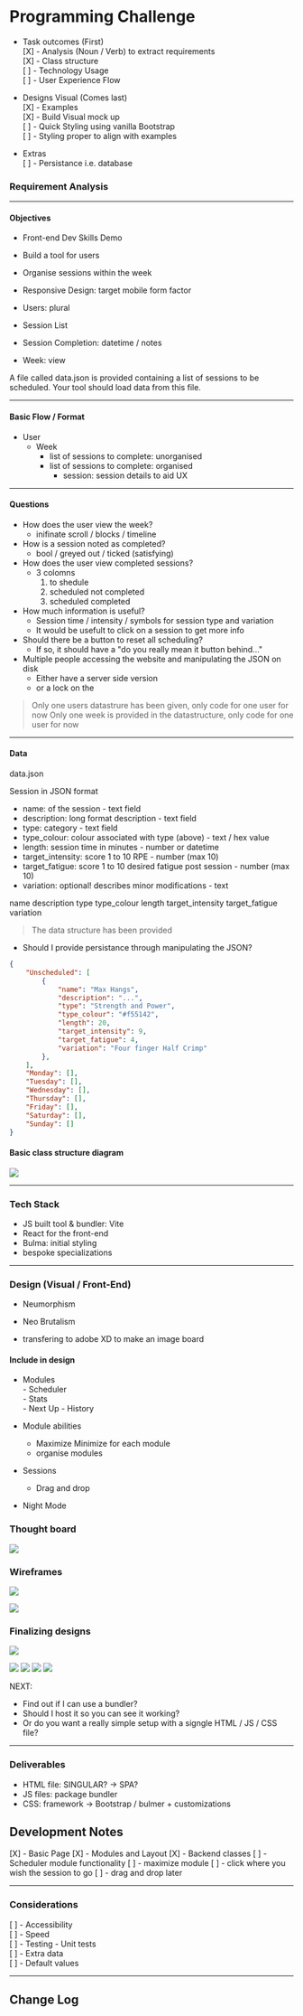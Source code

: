 # Programming Challenge

- Task outcomes (First)  
    [X] - Analysis (Noun / Verb) to extract requirements   
    [X] - Class structure  
    [ ] - Technology Usage  
    [ ] - User Experience Flow 

- Designs Visual (Comes last)  
    [X] - Examples  
    [X] - Build Visual mock up  
    [ ] - Quick Styling using vanilla Bootstrap  
    [ ] - Styling proper to align with examples  

- Extras  
    [ ] - Persistance i.e. database  


### Requirement Analysis

___
#### Objectives
- Front-end Dev Skills Demo
- Build a tool for users
- Organise sessions within the week  
- Responsive Design: target mobile form factor  

- Users: plural 
- Session List
- Session Completion: datetime / notes
- Week: view

A file called data.json is provided containing a list of sessions to be scheduled. Your tool should load data from this file.

___
#### Basic Flow / Format
- User  
    - Week
        - list of sessions to complete: unorganised
        - list of sessions to complete: organised
            - session: session details to aid UX

___
#### Questions
- How does the user view the week? 
    - inifinate scroll / blocks / timeline
- How is a session noted as completed? 
    - bool / greyed out / ticked (satisfying)
- How does the user view completed sessions? 
    - 3 colomns 
        1. to shedule 
        2. scheduled not completed
        3. scheduled completed
- How much information is useful?
    - Session time / intensity / symbols for session type and variation
    - It would be usefult to click on a session to get more info
- Should there be a button to reset all scheduling?
    - If so, it should have a "do you really mean it button behind..."
- Multiple people accessing the website and manipulating the JSON on disk
    - Either have a server side version
    - or a lock on the 


> Only one users datastrure has been given, only code for one user for now
> Only one week is provided in the datastructure, only code for one user for now

___
#### Data

data.json

Session in JSON format

- name: of the session - text field
- description: long format description - text field
- type: category - text field
- type_colour: colour associated with type (above) - text / hex value
- length: session time in minutes - number or datetime
- target_intensity: score 1 to 10 RPE - number (max 10)
- target_fatigue: score 1 to 10 desired fatigue post session - number (max 10)
- variation: optional! describes minor modifications - text

name
description
type
type_colour
length
target_intensity
target_fatigue
variation


> The data structure has been provided 

- Should I provide persistance through manipulating the JSON?


```json
{
    "Unscheduled": [
        {
            "name": "Max Hangs",
            "description": "...",
            "type": "Strength and Power",
            "type_colour": "#f55142",
            "length": 20,
            "target_intensity": 9,
            "target_fatigue": 4,
            "variation": "Four finger Half Crimp"
        },
    ],
    "Monday": [],
    "Tuesday": [],
    "Wednesday": [],
    "Thursday": [],
    "Friday": [],
    "Saturday": [],
    "Sunday": []
}
```


#### Basic class structure diagram

![](./NOTES%20-%20Resources/back-end-design/Weekplanner_class.drawio.png)

___
### Tech Stack

- JS built tool & bundler: Vite
- React for the front-end
- Bulma: initial styling 
- bespoke specializations


___
### Design (Visual / Front-End)

- Neumorphism
- Neo Brutalism

- transfering to adobe XD to make an image board


#### Include in design 
- Modules  
        - Scheduler  
        - Stats  
        - Next Up
        - History

- Module abilities
    - Maximize Minimize for each module
    - organise modules

- Sessions
    - Drag and drop

- Night Mode

### Thought board

![](./NOTES%20-%20Resources/front-end-design/thought%20board.png)

### Wireframes

![](./NOTES%20-%20Resources/front-end-design/Web%201920%20%E2%80%93%202.png)

![](./NOTES%20-%20Resources/front-end-design/Web%201920%20%E2%80%93%203.png)

### Finalizing designs

![](./NOTES%20-%20Resources/front-end-design/Web%201920%20%E2%80%93%208.png)

![](./NOTES%20-%20Resources/front-end-design/Web%201920%20%E2%80%93%209.png)
![](./NOTES%20-%20Resources/front-end-design/Web%201920%20%E2%80%93%2010.png)
![](./NOTES%20-%20Resources/front-end-design/Web%201920%20%E2%80%93%2011.png)
![](./NOTES%20-%20Resources/front-end-design/Web%201920%20%E2%80%93%2012.png)


NEXT:
- Find out if I can use a bundler?
- Should I host it so you can see it working?
- Or do you want a really simple setup with a signgle HTML / JS / CSS file?

___
### Deliverables

- HTML file: SINGULAR? -> SPA?
- JS files: package bundler
- CSS: framework -> Bootstrap / bulmer + customizations



## Development Notes

[X] - Basic Page
[X] - Modules and Layout
[X] - Backend classes
[ ] - Scheduler module functionality
    [ ] - maximize module
    [ ] - click where you wish the session to go
    [ ] - drag and drop later


___
### Considerations

[ ] - Accessibility  
[ ] - Speed  
[ ] - Testing - Unit tests  
[ ] - Extra data  
[ ] - Default values  


___
## Change Log


